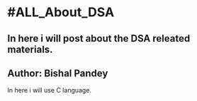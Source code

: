 <html>
  <head>
  </head>
  <body>
    <di>    
    <h1> #ALL_About_DSA </h1>
    <h2 > In here i will post about the DSA releated materials. </h2>
    <h2 id=" aut"> Author: Bishal Pandey</h2>
    <p> In here i will use C language.</p>
    </di>
  </body>
</html>
